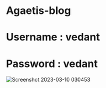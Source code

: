 # Agaetis-blog
# Username : vedant
# Password : vedant
![Screenshot 2023-03-10 030453](https://user-images.githubusercontent.com/107241846/224165352-b2631db5-27c2-48d6-8806-526d86e86db3.jpg)
